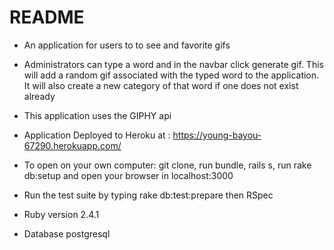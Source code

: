 # README

* An application for users to to see and favorite gifs
* Administrators can type a word and in the navbar click generate gif. This will add a random gif associated with the typed word to the application. It will also create a new category of that word if one does not exist already
* This application uses the GIPHY api

* Application Deployed to Heroku at :
https://young-bayou-67290.herokuapp.com/

* To open on your own computer: git clone, run bundle, rails s, run rake db:setup and open your browser in localhost:3000

* Run the test suite by typing rake db:test:prepare then RSpec

* Ruby version 2.4.1

* Database postgresql


